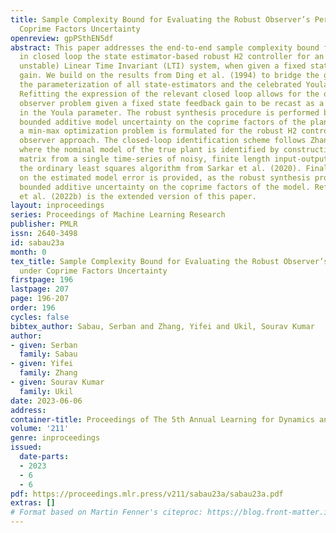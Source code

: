 ```yaml
---
title: Sample Complexity Bound for Evaluating the Robust Observer’s Performance under
  Coprime Factors Uncertainty
openreview: gpPSthEN5df
abstract: This paper addresses the end-to-end sample complexity bound for learning
  in closed loop the state estimator-based robust H2 controller for an unknown (possibly
  unstable) Linear Time Invariant (LTI) system, when given a fixed state-feedback
  gain. We build on the results from Ding et al. (1994) to bridge the gap between
  the parameterization of all state-estimators and the celebrated Youla parameterization.
  Refitting the expression of the relevant closed loop allows for the optimal linear
  observer problem given a fixed state feedback gain to be recast as a convex problem
  in the Youla parameter. The robust synthesis procedure is performed by considering
  bounded additive model uncertainty on the coprime factors of the plant, such that
  a min-max optimization problem is formulated for the robust H2 controller via an
  observer approach. The closed-loop identification scheme follows Zhang et al. (2021),
  where the nominal model of the true plant is identified by constructing a Hankel-like
  matrix from a single time-series of noisy, finite length input-output data by using
  the ordinary least squares algorithm from Sarkar et al. (2020). Finally, a H∞ bound
  on the estimated model error is provided, as the robust synthesis procedure requires
  bounded additive uncertainty on the coprime factors of the model. Reference Zhang
  et al. (2022b) is the extended version of this paper.
layout: inproceedings
series: Proceedings of Machine Learning Research
publisher: PMLR
issn: 2640-3498
id: sabau23a
month: 0
tex_title: Sample Complexity Bound for Evaluating the Robust Observer’s Performance
  under Coprime Factors Uncertainty
firstpage: 196
lastpage: 207
page: 196-207
order: 196
cycles: false
bibtex_author: Sabau, Serban and Zhang, Yifei and Ukil, Sourav Kumar
author:
- given: Serban
  family: Sabau
- given: Yifei
  family: Zhang
- given: Sourav Kumar
  family: Ukil
date: 2023-06-06
address:
container-title: Proceedings of The 5th Annual Learning for Dynamics and Control Conference
volume: '211'
genre: inproceedings
issued:
  date-parts:
  - 2023
  - 6
  - 6
pdf: https://proceedings.mlr.press/v211/sabau23a/sabau23a.pdf
extras: []
# Format based on Martin Fenner's citeproc: https://blog.front-matter.io/posts/citeproc-yaml-for-bibliographies/
---
```

